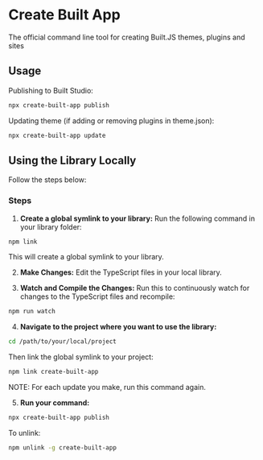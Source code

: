# Create Built App

The official command line tool for creating Built.JS themes, plugins and sites


## Usage
Publishing to Built Studio:
```bash
npx create-built-app publish
```

Updating theme (if adding or removing plugins in theme.json):
```bash
npx create-built-app update
```


## Using the Library Locally
Follow the steps below:

### Steps

1. **Create a global symlink to your library:**
Run the following command in your library folder:
```bash
npm link
```
This will create a global symlink to your library.

2. **Make Changes:** 
Edit the TypeScript files in your local library.

3. **Watch and Compile the Changes:** 
Run this to continuously watch for changes to the TypeScript files and recompile:
```bash
npm run watch
```

4. **Navigate to the project where you want to use the library:**
```bash
cd /path/to/your/local/project
```
Then link the global symlink to your project:
```bash
npm link create-built-app
```

NOTE: For each update you make, run this command again.

5. **Run your command:**
```bash
npx create-built-app publish
```

To unlink:
```bash
npm unlink -g create-built-app
```
